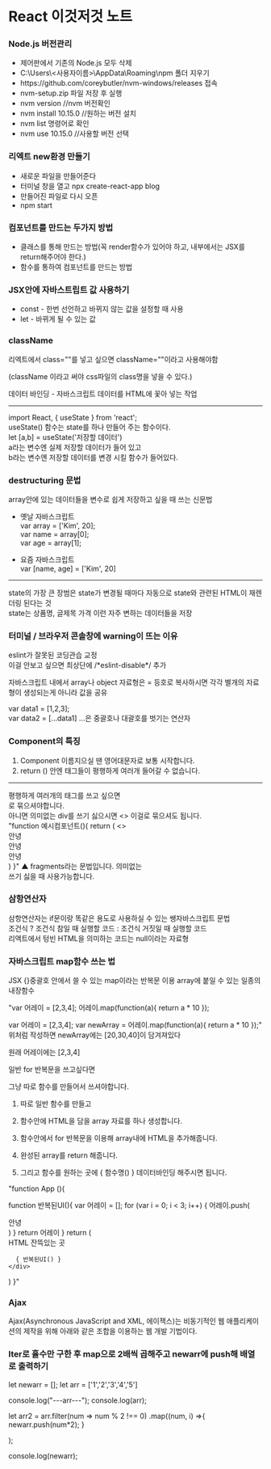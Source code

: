  # React 이것저것 노트
 
<h3>Node.js 버전관리</h3>
<ul>
<li>제어판에서 기존의 Node.js 모두 삭제</li>
<li>C:\Users\<사용자이름>\AppData\Roaming\npm 폴더 지우기</li>
<li>https://github.com/coreybutler/nvm-windows/releases 접속</li>
<li>nvm-setup.zip 파일 저장 후 실행</li>
<li>nvm version //nvm 버전확인</li>
<li>nvm install 10.15.0 //원하는 버전 설치</li></li>
<li>nvm list 명령어로 확인</li>
<li>nvm use 10.15.0 //사용할 버전 선택</li>
</ul>

 <h3> 리엑트 new환경 만들기 </h3>
<ul>   
<li>새로운 파일을 만들어준다</li>
<li>터미널 창을 열고 npx create-react-app blog</li>
<li>만들어진 파일로 다시 오픈</li>
<li>npm start</li>
</ul>

<h3>컴포넌트를 만드는 두가지 방법</h3>
<ul>
<li>클래스를 통해 만드는 방법(꼭 render함수가 있어야 하고, 내부에서는 JSX를 return해주어야 한다.)</li>
<li>함수를 통하여 컴포넌트를 만드는 방법</li>
</ul>
  
<h3>JSX안에 자바스트립트 값 사용하기</h3>
<ul>
<li>const - 한번 선언하고 바뀌지 않는 값을 설정할 때 사용</li>
<li>let -  바뀌게 될 수 있는 값</li>
</ul>
 
 <h3>className</h3>
<p>리엑트에서 class=""를 넣고 싶으면 className=""이라고 사용해야함</p>
(className 이라고 써야 css파일의 class명을 넣을 수 있다.)

<p>데이터 바인딩 - 자바스크립트 데이터를 HTML에 꽃아 넣는 작업</p>

<hr>
import React, { useState } from 'react';<br>
useState() 함수는 state를 하나 만들어 주는 함수이다.<br>
let [a,b] = useState('저장할 데이터') <br>
a라는 변수엔 실제 저장할 데이터가 들어 있고 <br>
b라는 변수엔 저장할 데이터를 변경 시킬 함수가 들어있다.<br>


<h3>destructuring 문법</h3>
array안에 있는 데이터들을 변수로 쉽게 저장하고 싶을 때 쓰는 신문법<br>

- 옛날 자바스크립트<br>
var array = ['Kim', 20];<br>
var name = array[0];<br>
var age = array[1];<br>

- 요즘 자바스크립트<br>
var [name, age] = ['Kim', 20]<br>

<hr>
state의 가장 큰 장범은 state가 변경될 때마다 자동으로 state와 관련된 HTML이 재렌더링 된다는 것<br>
state는 상품명, 글제목 가격 이런 자주 변하는 데이터들을 저장

<h3>터미널 / 브라우저 콘솔창에 warning이 뜨는 이유</h3>
eslint가 잘못된 코딩관습 교정<br>
이걸 안보고 싶으면 최상단에 /*eslint-disable*/ 추가

<p>자바스크립트 내에서 array나 object 자료형은 = 등호로 복사하시면 각각 별개의 자료형이 생성되는게 아니라 값을 공유</p>

var data1 = [1,2,3];<br>
var data2 = [...data1] ...은 중괄호나 대괄호를 벗기는 연산자<br>


<h3>Component의 특징</h3>

1. Component 이름지으실 땐 영어대문자로 보통 시작합니다.<br>
2. return () 안엔 태그들이 평행하게 여러개 들어갈 수 없습니다.<br>

<hr>
평행하게 여러개의 태그를 쓰고 싶으면<div>로 묶으셔야합니다.<br>
아니면 의미없는 div를 쓰기 싫으시면 <> </> 이걸로 묶으셔도 됩니다.<br>
"function 예시컴포넌트(){
  return (
    <>
      <div>안녕</div>
      <div>안녕</div>
      <div>안녕</div>
    </>
  )
}"
▲ fragments라는 문법입니다. 의미없는 <div>쓰기 싫을 때 사용가능합니다.<br>

<h3>삼항연산자</h3>
삼항연산자는 if문이랑 똑같은 용도로 사용하실 수 있는 쌩자바스크립트 문법<br>
조건식 ? 조건식 참일 때 실행할 코드 : 조건식 거짓일 때 실행할 코드<br>
리액트에서 텅빈 HTML을 의미하는 코드는 null이라는 자료형<br>

<h3>자바스크립트 map함수 쓰는 법</h3>
JSX {}중괄호 안에서 쓸 수 있는 map이라는 반복문 이용
array에 붙일 수 있는 일종의 내장함수

"var 어레이 = [2,3,4];
어레이.map(function(a){
  return a * 10
});

var 어레이 = [2,3,4];
var newArray = 어레이.map(function(a){
  return a * 10
});"
위처럼 작성하면 newArray에는 [20,30,40]이 담겨져있다

원래 어레이에는 [2,3,4]

일반 for 반복문을 쓰고싶다면


그냥 따로 함수를 만들어서 쓰셔야합니다.

1. 따로 일반 함수를 만들고 <br>

2. 함수안에 HTML을 담을 array 자료를 하나 생성합니다. <br>

3. 함수안에서 for 반복문을 이용해 array내에 HTML을 추가해줍니다.<br>

4. 완성된 array를 return 해줍니다. <br>

5. 그리고 함수를 원하는 곳에 { 함수명() } 데이터바인딩 해주시면 됩니다. <br>

"function App (){

  function 반복된UI(){
    var 어레이 = [];
    for (var i = 0; i < 3; i++) {
      어레이.push(<div>안녕</div>)
    }
    return 어레이
  }
  return (
    <div>
      HTML 잔뜩있는 곳
      
      { 반복된UI() }
    </div>
  )
}"

<h3>Ajax</h3>
Ajax(Asynchronous JavaScript and XML, 에이잭스)는 비동기적인 웹 애플리케이션의 제작을 위해 아래와 같은 조합을 이용하는 웹 개발 기법이다.

### lter로 홀수만 구한 후 map으로 2배씩 곱해주고 newarr에 push해 배열로 출력하기

 let newarr = [];
 let arr = ['1','2','3','4','5']
 
 
 console.log("---arr---");
 console.log(arr);


 let arr2 = arr.filter(num => num % 2 !== 0)
 .map((num, i) =>{
   newarr.push(num*2);
   }

 );
  
 console.log(newarr);
 

